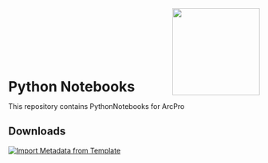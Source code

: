 <div style="display: flex; align-items: flex-end; justify-content: space-between; width: 100%;">
    <h1 style="margin: 0;">Python Notebooks</h1>
    <img src="https://github.com/user-attachments/assets/3d867e21-deed-4fcb-95b0-1856dad3ea1d" width="175">
</div>



  

This repository contains PythonNotebooks for ArcPro

## Downloads
[![Import Metadata from Template](https://img.shields.io/badge/Import_Metadata_from_Template-Download-blue?style=for-the-badge)](https://raw.githubusercontent.com/PaGS-GIS/Metadata-import-from-template/dbb2e2aeb283441461ca6550592a6811da44adab/ImportMetadataFromTemplate.ipynb)


